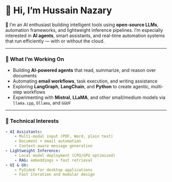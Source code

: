 # 👋 Hi, I’m Hussain Nazary

🔧 I’m an AI enthusiast building intelligent tools using **open-source LLMs**, automation frameworks, and lightweight inference pipelines. I’m especially interested in **AI agents**, smart assistants, and real-time automation systems that run efficiently — with or without the cloud.

---

### 🚀 What I’m Working On
- Building **AI-powered agents** that read, summarize, and reason over documents
- Automating **email workflows**, task execution, and writing assistance
- Exploring **LangGraph**, **LangChain**, and **Python** to create agentic, multi-step workflows
- Experimenting with **Mistral**, **LLaMA**, and other small/medium models via `llama.cpp`, `Ollama`, and `GGUF`

---

### 🧠 Technical Interests
```yaml
- AI Assistants:
    - Multi-modal input (PDF, Word, plain text)
    - Document + email automation
    - Context-aware message generation
- Lightweight Inference:
    - Local model deployment (CPU/GPU optimized)
    - RAG: embeddings + fast retrieval
- UI & UX:
    - PySide6 for desktop applications
    - Fast iteration and modular design
